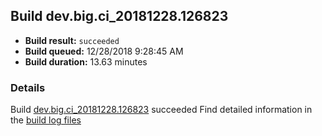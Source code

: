 ## Build dev.big.ci_20181228.126823
- **Build result:** `succeeded`
- **Build queued:** 12/28/2018 9:28:45 AM
- **Build duration:** 13.63 minutes
### Details
Build [dev.big.ci_20181228.126823](https://winappstudio.visualstudio.com/web/build.aspx?pcguid=a4ef43be-68ce-4195-a619-079b4d9834c2&builduri=vstfs%3a%2f%2f%2fBuild%2fBuild%2f26823) succeeded
Find detailed information in the [build log files](https://uwpctdiags.blob.core.windows.net/buildlogs/dev.big.ci_20181228.126823_logs.zip)
